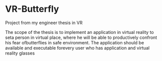 # VR-Butterfly
Project from my engineer thesis in VR

The scope of the thesis is to implement an application in virtual reality to seta person in virtual place, where he will be able to productively confront his fear ofbutterflies in safe environment. The application should be available and executable forevery user who has application and virtual reality glasses
